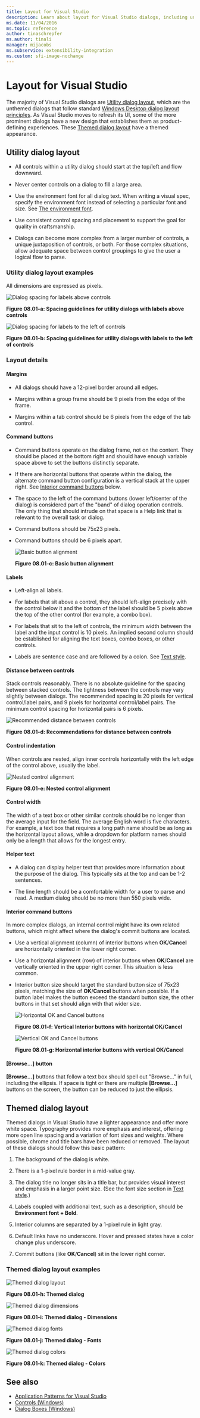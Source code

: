 ```yaml
---
title: Layout for Visual Studio
description: Learn about layout for Visual Studio dialogs, including unthemed dialogs and new dialogs that have a themed appearance. 
ms.date: 11/04/2016
ms.topic: reference
author: tinaschrepfer
ms.author: tinali
manager: mijacobs
ms.subservice: extensibility-integration
ms.custom: sfi-image-nochange
---
```

# Layout for Visual Studio

The majority of Visual Studio dialogs are [Utility dialog layout](../../extensibility/ux-guidelines/layout-for-visual-studio.md#BKMK_UtilityDialogLayout), which are the unthemed dialogs that follow standard [Windows Desktop dialog layout principles](/windows/desktop/uxguide/win-dialog-box). As Visual Studio moves to refresh its UI, some of the more prominent dialogs have a new design that establishes them as product-defining experiences. These [Themed dialog layout](../../extensibility/ux-guidelines/layout-for-visual-studio.md#BKMK_ThemedDialogLayout) have a themed appearance.

## <a name="BKMK_UtilityDialogLayout"></a> Utility dialog layout

- All controls within a utility dialog should start at the top/left and flow downward.

- Never center controls on a dialog to fill a large area.

- Use the environment font for all dialog text. When writing a visual spec, specify the environment font instead of selecting a particular font and size. See [The environment font](../../extensibility/ux-guidelines/fonts-and-formatting-for-visual-studio.md#BKMK_TheEnvironmentFont).

- Use consistent control spacing and placement to support the goal for quality in craftsmanship.

- Dialogs can become more complex from a larger number of controls, a unique juxtaposition of controls, or both. For those complex situations, allow adequate space between control groupings to give the user a logical flow to parse.

### Utility dialog layout examples
 All dimensions are expressed as pixels.

 ![Dialog spacing for labels above controls](../../extensibility/ux-guidelines/media/0801-a_utilityspacingabove.png "0801-a_UtilitySpacingAbove")

 **Figure 08.01-a: Spacing guidelines for utility dialogs with labels above controls**

 ![Dialog spacing for labels to the left of controls](../../extensibility/ux-guidelines/media/0801-b_utilityspacingleft.png "0801-b_UtilitySpacingLeft")

 **Figure 08.01-b: Spacing guidelines for utility dialogs with labels to the left of controls**

### Layout details

#### Margins

- All dialogs should have a 12-pixel border around all edges.

- Margins within a group frame should be 9 pixels from the edge of the frame.

- Margins within a tab control should be 6 pixels from the edge of the tab control.

#### Command buttons

- Command buttons operate on the dialog frame, not on the content. They should be placed at the bottom right and should have enough variable space above to set the buttons distinctly separate.

- If there are horizontal buttons that operate within the dialog, the alternate command button configuration is a vertical stack at the upper right. See [Interior command buttons](../../extensibility/ux-guidelines/layout-for-visual-studio.md#BKMK_InteriorCommandButtons) below.

- The space to the left of the command buttons (lower left/center of the dialog) is considered part of the "band" of dialog operation controls. The only thing that should intrude on that space is a Help link that is relevant to the overall task or dialog.

- Command buttons should be 75x23 pixels.

- Command buttons should be 6 pixels apart.

  ![Basic button alignment](../../extensibility/ux-guidelines/media/0801-c_buttonalign.png "0801-c_ButtonAlign")

  **Figure 08.01-c: Basic button alignment**

#### Labels

- Left-align all labels.

- For labels that sit above a control, they should left-align precisely with the control below it and the bottom of the label should be 5 pixels above the top of the other control (for example, a combo box).

- For labels that sit to the left of controls, the minimum width between the label and the input control is 10 pixels. An implied second column should be established for aligning the text boxes, combo boxes, or other controls.

- Labels are sentence case and are followed by a colon. See [Text style](../../extensibility/ux-guidelines/fonts-and-formatting-for-visual-studio.md#BKMK_TextStyle).

#### Distance between controls
 Stack controls reasonably. There is no absolute guideline for the spacing between stacked controls. The tightness between the controls may vary slightly between dialogs. The recommended spacing is 20 pixels for vertical control/label pairs, and 9 pixels for horizontal control/label pairs. The minimum control spacing for horizontal pairs is 6 pixels.

 ![Recommended distance between controls](../../extensibility/ux-guidelines/media/0801-d_controldistance.png "0801-d_ControlDistance")

 **Figure 08.01-d: Recommendations for distance between controls**

#### Control indentation
 When controls are nested, align inner controls horizontally with the left edge of the control above, usually the label.

 ![Nested control alignment](../../extensibility/ux-guidelines/media/0801-e_controlalign.png "0801-e_ControlAlign")

 **Figure 08.01-e: Nested control alignment**

#### Control width
 The width of a text box or other similar controls should be no longer than the average input for the field. The average English word is five characters. For example, a text box that requires a long path name should be as long as the horizontal layout allows, while a dropdown for platform names should only be a length that allows for the longest entry.

#### Helper text

- A dialog can display helper text that provides more information about the purpose of the dialog. This typically sits at the top and can be 1-2 sentences.

- The line length should be a comfortable width for a user to parse and read. A medium dialog should be no more than 550 pixels wide.

#### <a name="BKMK_InteriorCommandButtons"></a> Interior command buttons
 In more complex dialogs, an internal control might have its own related buttons, which might affect where the dialog's commit buttons are located.

- Use a vertical alignment (column) of interior buttons when **OK**/**Cancel** are horizontally oriented in the lower right corner.

- Use a horizontal alignment (row) of interior buttons when **OK**/**Cancel** are vertically oriented in the upper right corner. This situation is less common.

- Interior button size should target the standard button size of 75x23 pixels, matching the size of **OK**/**Cancel** buttons when possible. If a button label makes the button exceed the standard button size, the other buttons in that set should align with that wider size.

  ![Horizontal OK and Cancel buttons](../../extensibility/ux-guidelines/media/0801-f_horizokcan.png "0801-f_HorizOKCan")

  **Figure 08.01-f: Vertical Interior buttons with horizontal OK/Cancel**

  ![Vertical OK and Cancel buttons](../../extensibility/ux-guidelines/media/0801-g_vertokcan.png "0801-g_VertOKCan")

  **Figure 08.01-g: Horizontal interior buttons with vertical OK/Cancel**

#### [Browse...] button
 **[Browse...]** buttons that follow a text box should spell out "Browse..." in full, including the ellipsis. If space is tight or there are multiple **[Browse...]** buttons on the screen, the button can be reduced to just the ellipsis.

## <a name="BKMK_ThemedDialogLayout"></a> Themed dialog layout
 Themed dialogs in Visual Studio have a lighter appearance and offer more white space. Typography provides more emphasis and interest, offering more open line spacing and a variation of font sizes and weights. Where possible, chrome and title bars have been reduced or removed. The layout of these dialogs should follow this basic pattern:

1. The background of the dialog is white.

2. There is a 1-pixel rule border in a mid-value gray.

3. The dialog title no longer sits in a title bar, but provides visual interest and emphasis in a larger point size. (See the font size section in [Text style](../../extensibility/ux-guidelines/fonts-and-formatting-for-visual-studio.md#BKMK_TextStyle).)

4. Labels coupled with additional text, such as a description, should be **Environment font + Bold**.

5. Interior columns are separated by a 1-pixel rule in light gray.

6. Default links have no underscore. Hover and pressed states have a color change plus underscore.

7. Commit buttons (like **OK**/**Cancel**) sit in the lower right corner.

### Themed dialog layout examples
 ![Themed dialog layout](../../extensibility/ux-guidelines/media/0801-h_themeddialog.png "0801-h_ThemedDialog")

 **Figure 08.01-h: Themed dialog**

 ![Themed dialog dimensions](../../extensibility/ux-guidelines/media/0801-i_themeddialogdimensions.png "0801-i_ThemedDialogDimensions")

 **Figure 08.01-i: Themed dialog - Dimensions**

 ![Themed dialog fonts](../../extensibility/ux-guidelines/media/0801-j_themeddialogfonts.png "0801-j_ThemedDialogFonts")

 **Figure 08.01-j: Themed dialog - Fonts**

 ![Themed dialog colors](../../extensibility/ux-guidelines/media/0801-k_themeddialogcolors.png "0801-k_ThemedDialogColors")

 **Figure 08.01-k: Themed dialog - Colors**

## See also
- [Application Patterns for Visual Studio](../../extensibility/ux-guidelines/application-patterns-for-visual-studio.md)
- [Controls (Windows)](/windows/desktop/uxguide/controls)
- [Dialog Boxes (Windows)](/windows/desktop/uxguide/win-dialog-box)
